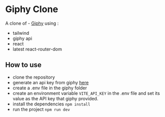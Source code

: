 # Giphy Clone

A clone of - [Giphy](https://giphy.com/) using :

- tailwind
- giphy api
- react
- latest react-router-dom

## How to use

- clone the repository
- generate an api key from giphy [here](https://support.giphy.com/hc/en-us/articles/360020283431-Request-A-GIPHY-API-Key)
- create a .env file in the giphy folder
- create an environment variable `VITE_API_KEY` in the .env file and set its value as the API key that giphy provided.
- install the dependencies `npm install`
- run the project `npm run dev`
